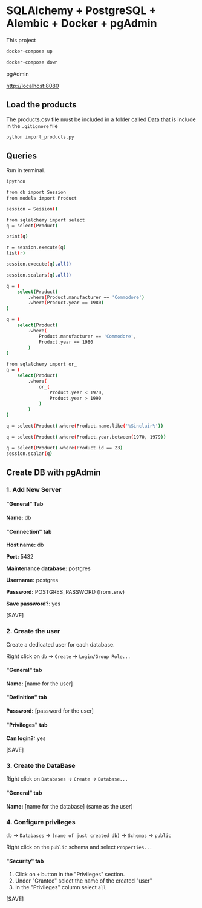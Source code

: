 # SQLAlchemy + PostgreSQL + Alembic + Docker + pgAdmin

This project

```bash
docker-compose up
```

```bash
docker-compose down
```

pgAdmin

<http://localhost:8080>

## Load the products

The products.csv file must be included in a folder called Data that is include in the `.gitignore` file

```bash
python import_products.py
```

## Queries

Run in terminal.

```bash
ipython
```

```bash
from db import Session
from models import Product

session = Session()

from sqlalchemy import select
q = select(Product)
```

```bash
print(q)
```

```bash
r = session.execute(q)
list(r)
```

```bash
session.execute(q).all()
```

```bash
session.scalars(q).all()
```

```bash
q = (
    select(Product)
        .where(Product.manufacturer == 'Commodore')
        .where(Product.year == 1980)
)
```

```bash
q = (
    select(Product)
        .where(
            Product.manufacturer == 'Commodore',
            Product.year == 1980
        )
)
```

```bash
from sqlalchemy import or_
q = (
    select(Product)
        .where(
            or_(
                Product.year < 1970,
                Product.year > 1990
            )
        )
)
```

```bash
q = select(Product).where(Product.name.like('%Sinclair%'))
```

```bash
q = select(Product).where(Product.year.between(1970, 1979))
```

```bash
q = select(Product).where(Product.id == 23)
session.scalar(q)
```

## Create DB with pgAdmin

### 1. Add New Server

#### "General" Tab

**Name:** db

#### "Connection" tab

**Host name:** db

**Port:** 5432

**Maintenance database:** postgres

**Username:** postgres

**Password:** POSTGRES_PASSWORD (from .env)

**Save password?**: yes

[SAVE]

### 2. Create the user

Create a dedicated user for each database.

Right click on `db` -> `Create` -> `Login/Group Role...`

#### "General" tab

**Name:** [name for the user]

#### "Definition" tab

**Password:** [password for the user]

#### "Privileges" tab

**Can login?:** yes

[SAVE]

### 3. Create the DataBase

Right click on `Databases` -> `Create` -> `Database...`

#### "General" tab

**Name:** [name for the database] (same as the user)

### 4. Configure privileges

`db` -> `Databases` -> `(name of just created db)` -> `Schemas` -> `public`

Right click on the `public` schema and select `Properties...`

#### "Security" tab

1. Click on `+` button in the "Privileges" section.
2. Under "Grantee" select the name of the created "user"
3. In the "Privileges" column select `all`

[SAVE]
